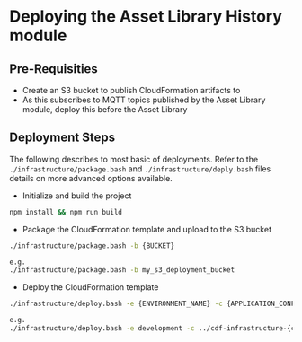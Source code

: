 # Deploying the Asset Library History module

## Pre-Requisities

- Create an S3 bucket to publish CloudFormation artifacts to
- As this subscribes to MQTT topics published by the Asset Library module, deploy this before the Asset Library

## Deployment Steps

The following describes to most basic of deployments. Refer to the `./infrastructure/package.bash` and `./infrastructure/deply.bash` files details on more advanced options available.

- Initialize and build the project

```sh
npm install && npm run build
```

- Package the CloudFormation template and upload to the S3 bucket

```sh
./infrastructure/package.bash -b {BUCKET}

e.g.
./infrastructure/package.bash -b my_s3_deployment_bucket
```

- Deploy the CloudFormation template

```sh
./infrastructure/deploy.bash -e {ENVIRONMENT_NAME} -c {APPLICATION_CONFIGURATION_OVERRIDES} -t {ASSETLIBRARY_MQTT_TOPIC}

e.g.
./infrastructure/deploy.bash -e development -c ../cdf-infrastructure-{customer}/assetlibraryhistory/development-config.json -t 'cdf/assetlibrary/events/#'
```
